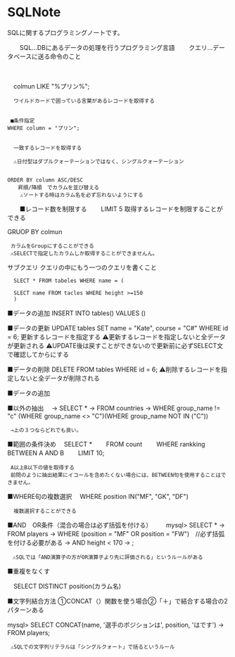 # SQLNote
SQLに関するプログラミングノートです。



　　SQL…DBにあるデータの処理を行うプログラミング言語
　　クエリ…データベースに送る命令のこと

　　
  
  　colmun LIKE "%プリン%";
   
      ワイルドカードで囲っている言葉があるレコードを取得する
      
      
     ■条件指定
    WHERE column = "プリン";
    
    
      一致するレコードを取得する
      
      ⚠日付型はダブルクォーテーションではなく、シングルクォーテーション
      
      
    ORDER BY column ASC/DESC
    　　昇順/降順　でカラムを並び替える
        ⚠ソートする時はカラム名を必ず忘れないようにする



　　■レコード数を制限する
　　LIMIT 5
      取得するレコードを制限することができる
      
      
      
      
   GRUOP BY colmun
   
     カラムをGroupにすることができる
     ⚠SELECTで指定したカラムしか取得することができませんん。
     
     
   サブクエリ
      クエリの中にもう一つのクエリを書くこと
   
      SLECT * FROM tabeles WHERE name = (
      
      SLECT name FROM tacles WHERE height >=150
      )


  ■データの追加
    INSERT INTO tables() VALUES ()
    
  ■データの更新
    UPDATE tables SET name = "Kate", course = "C#" WHERE id = 6;
      更新するレコードを指定する
      ⚠更新するレコードを指定しないと全データが更新される
      ⚠UPDATE後は戻すことができないので更新前に必ずSELECT文で確認してからにする
  
  ■データの削除
    DELETE FROM tables WHERE id = 6;
    ⚠削除するレコードを指定しないと全データが削除される
      
  ■データの追加
  
  
  
  ■以外の抽出
  　-> SELECT *
    -> FROM countries
    -> WHERE group_name != "c" (WHERE group_name <> "C")(WHERE group_name NOT IN ("C"))

     →上の３つならどれでも良い。
     
     
  ■範囲の条件決め
  　SELECT *
　　FROM count
　　WHERE rankking BETWEEN A AND B
　　LIMIT 10;
    
     A以上B以下の値を取得する
     前問のように抽出結果にイコールを含めたくない場合には、BETWEEN句を使用することはできません。
     
     
   ■WHERE句の複数選択
   　WHERE position IN("MF", "GK", "DF")
    
      
      複数選択することができる
      
      
   ■AND　OR条件（混合の場合は必ず括弧を付ける）
   　　mysql> SELECT *
    -> FROM players
    -> WHERE (position = "MF" OR position = "FW")　//必ず括弧を付ける必要がある
    -> AND height < 170
    -> ;
    
    　⚠SQLでは「AND演算子の方がOR演算子より先に評価される」というルールがある
     
     
  ■重複をなくす
  
  　SELECT DISTINCT position(カラム名)
   
   
 ■文字列結合方法
  ①CONCAT（）関数を使う場合②「＋」で結合する場合の2パターンある
 
 mysql> SELECT CONCAT(name, '選手のポジションは', position, 'はです')
     -> FROM players;
     
     
     ⚠SQLでの文字列リテラルは「シングルクォート」で括るというルール
   
   　
      
      
     
     
   
  
     



  　
    
